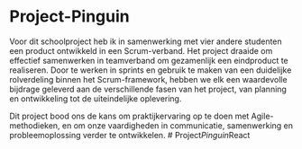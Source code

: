 # Project-Pinguin
Voor dit schoolproject heb ik in samenwerking met vier andere studenten een product ontwikkeld in een Scrum-verband. Het project draaide om effectief samenwerken in teamverband om gezamenlijk een eindproduct te realiseren. 
Door te werken in sprints en gebruik te maken van een duidelijke rolverdeling binnen het Scrum-framework, 
hebben we elk een waardevolle bijdrage geleverd aan de verschillende fasen van het project, 
van planning en ontwikkeling tot de uiteindelijke oplevering.

Dit project bood ons de kans om praktijkervaring op te doen met Agile-methodieken, 
en om onze vaardigheden in communicatie, samenwerking en probleemoplossing verder te ontwikkelen.
#   P r o j e c t _ P i n g u i n _ R e a c t  
 